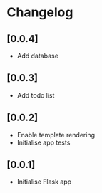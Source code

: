 # Changelog

## [0.0.4]
- Add database

## [0.0.3]
- Add todo list

## [0.0.2]
- Enable template rendering
- Initialise app tests

## [0.0.1]
- Initialise Flask app
